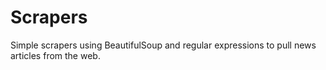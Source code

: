Scrapers
========

Simple scrapers using BeautifulSoup and regular expressions to pull news articles from the web.
